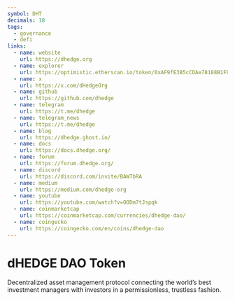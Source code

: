 ```yaml
---
symbol: DHT
decimals: 18
tags:
  - governance
  - defi
links:
  - name: website
    url: https://dhedge.org
  - name: explorer
    url: https://optimistic.etherscan.io/token/0xAF9fE3B5cCDAe78188B1F8b9a49Da7ae9510F151
  - name: x
    url: https://x.com/dHedgeOrg
  - name: github
    url: https://github.com/dhedge
  - name: telegram
    url: https://t.me/dhedge
  - name: telegram_news
    url: https://t.me/dhedge
  - name: blog
    url: https://dhedge.ghost.io/
  - name: docs
    url: https://docs.dhedge.org/
  - name: forum
    url: https://forum.dhedge.org/
  - name: discord
    url: https://discord.com/invite/BAWTbRA
  - name: medium
    url: https://medium.com/dhedge-org
  - name: youtube
    url: https://youtube.com/watch?v=OODm7tJspqk
  - name: coinmarketcap
    url: https://coinmarketcap.com/currencies/dhedge-dao/
  - name: coingecko
    url: https://coingecko.com/en/coins/dhedge-dao
---
```


# dHEDGE DAO Token

Decentralized asset management protocol connecting the world’s best investment managers with investors in a permissionless, trustless fashion.
